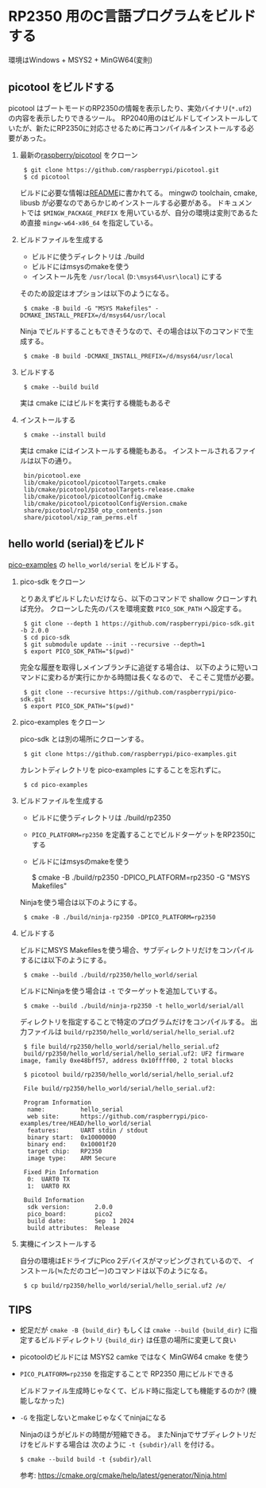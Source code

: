 # RP2350 用のC言語プログラムをビルドする

環境はWindows + MSYS2 + MinGW64(変則)

## picotool をビルドする

picotool はブートモードのRP2350の情報を表示したり、実効バイナリ(`*.uf2`)の内容を表示したりできるツール。
RP2040用のはビルドしてインストールしていたが、新たにRP2350に対応させるために再コンパイル&インストールする必要があった。

1. 最新の[raspberry/picotool](https://github.com/raspberrypi/picotool) をクローン

        $ git clone https://github.com/raspberrypi/picotool.git
        $ cd picotool

    ビルドに必要な情報は[README](https://github.com/raspberrypi/picotool?tab=readme-ov-file#for-windows-with-mingw-in-msys2)に書かれてる。
    mingwの toolchain, cmake, libusb が必要なのであらかじめインストールする必要がある。
    ドキュメントでは `$MINGW_PACKAGE_PREFIX` を用いているが、自分の環境は変則であるため直接 `mingw-w64-x86_64` を指定している。

2. ビルドファイルを生成する

    *   ビルドに使うディレクトリは ./build
    *   ビルドにはmsysのmakeを使う
    *   インストール先を `/usr/local` (`D:\msys64\usr\local`) にする

    そのため設定はオプションは以下のようになる。

        $ cmake -B build -G "MSYS Makefiles" -DCMAKE_INSTALL_PREFIX=/d/msys64/usr/local

    Ninja でビルドすることもできそうなので、その場合は以下のコマンドで生成する。

        $ cmake -B build -DCMAKE_INSTALL_PREFIX=/d/msys64/usr/local

3. ビルドする

        $ cmake --build build

    実は cmake にはビルドを実行する機能もあるぞ

4. インストールする

        $ cmake --install build

    実は cmake にはインストールする機能もある。
    インストールされるファイルは以下の通り。

        bin/picotool.exe
        lib/cmake/picotool/picotoolTargets.cmake
        lib/cmake/picotool/picotoolTargets-release.cmake
        lib/cmake/picotool/picotoolConfig.cmake
        lib/cmake/picotool/picotoolConfigVersion.cmake
        share/picotool/rp2350_otp_contents.json
        share/picotool/xip_ram_perms.elf

## hello world (serial)をビルド

[pico-examples](https://github.com/raspberrypi/pico-examples) の `hello_world/serial` をビルドする。

1. pico-sdk をクローン

    とりあえずビルドしたいだけなら、以下のコマンドで shallow クローンすれば充分。
    クローンした先のパスを環境変数 `PICO_SDK_PATH` へ設定する。

        $ git clone --depth 1 https://github.com/raspberrypi/pico-sdk.git -b 2.0.0
        $ cd pico-sdk
        $ git submodule update --init --recursive --depth=1
        $ export PICO_SDK_PATH="$(pwd)"

    完全な履歴を取得しメインブランチに追従する場合は、
    以下のように短いコマンドに変わるが実行にかかる時間は長くなるので、
    そこそこ覚悟が必要。

        $ git clone --recursive https://github.com/raspberrypi/pico-sdk.git
        $ export PICO_SDK_PATH="$(pwd)"

2. pico-examples をクローン

    pico-sdk とは別の場所にクローンする。

        $ git clone https://github.com/raspberrypi/pico-examples.git

    カレントディレクトリを pico-examples にすることを忘れずに。

        $ cd pico-examples

3. ビルドファイルを生成する

    *   ビルドに使うディレクトリは ./build/rp2350
    *   `PICO_PLATFORM=rp2350` を定義することでビルドターゲットをRP2350にする
    *   ビルドにはmsysのmakeを使う

        $ cmake -B ./build/rp2350 -DPICO_PLATFORM=rp2350 -G "MSYS Makefiles"

    Ninjaを使う場合は以下のようにする。

        $ cmake -B ./build/ninja-rp2350 -DPICO_PLATFORM=rp2350

4. ビルドする

    ビルドにMSYS Makefilesを使う場合、サブディレクトリだけをコンパイルするには以下のようにする。

        $ cmake --build ./build/rp2350/hello_world/serial

    ビルドにNinjaを使う場合は `-t` でターゲットを追加していする。

        $ cmake --build ./build/ninja-rp2350 -t hello_world/serial/all

    ディレクトリを指定することで特定のプログラムだけをコンパイルする。
    出力ファイルは `build/rp2350/hello_world/serial/hello_serial.uf2`

        $ file build/rp2350/hello_world/serial/hello_serial.uf2
        build/rp2350/hello_world/serial/hello_serial.uf2: UF2 firmware image, family 0xe48bff57, address 0x10ffff00, 2 total blocks

        $ picotool build/rp2350/hello_world/serial/hello_serial.uf2

        File build/rp2350/hello_world/serial/hello_serial.uf2:

        Program Information
         name:          hello_serial
         web site:      https://github.com/raspberrypi/pico-examples/tree/HEAD/hello_world/serial
         features:      UART stdin / stdout
         binary start:  0x10000000
         binary end:    0x10001f20
         target chip:   RP2350
         image type:    ARM Secure

        Fixed Pin Information
         0:  UART0 TX
         1:  UART0 RX

        Build Information
         sdk version:       2.0.0
         pico_board:        pico2
         build date:        Sep  1 2024
         build attributes:  Release

5. 実機にインストールする

    自分の環境はEドライブにPico 2デバイスがマッピングされているので、
    インストール(≒ただのコピー)のコマンドは以下のようになる。

        $ cp build/rp2350/hello_world/serial/hello_serial.uf2 /e/

## TIPS

*   蛇足だが `cmake -B {build_dir}` もしくは `cmake --build {build_dir}` に指定するビルドディレクトリ `{build_dir}` は任意の場所に変更して良い
*   picotoolのビルドには MSYS2 camke ではなく MinGW64 cmake を使う
*   `PICO_PLATFORM=rp2350` を指定することで RP2350 用にビルドできる

    ビルドファイル生成時じゃなくて、ビルド時に指定しても機能するのか? (機能しなかった)

*   `-G` を指定しないとmakeじゃなくてninjaになる

    Ninjaのほうがビルドの時間が短縮できる。
    またNinjaでサブディレクトリだけをビルドする場合は
    次のように `-t {subdir}/all` を付ける。

        $ cmake --build build -t {subdir}/all

    参考: https://cmake.org/cmake/help/latest/generator/Ninja.html
